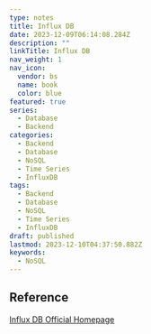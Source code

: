 ```yaml
---
type: notes
title: Influx DB
date: 2023-12-09T06:14:08.284Z
description: ""
linkTitle: Influx DB
nav_weight: 1
nav_icon:
  vendor: bs
  name: book
  color: blue
featured: true
series:
  - Database
  - Backend
categories:
  - Backend
  - Database
  - NoSQL
  - Time Series
  - InfluxDB
tags:
  - Backend
  - Database
  - NoSQL
  - Time Series
  - InfluxDB
draft: published
lastmod: 2023-12-10T04:37:50.882Z
keywords:
  - NoSQL
---
```


## Reference

[Influx DB Official Homepage](https://www.influxdata.com/products/influxdb/)
